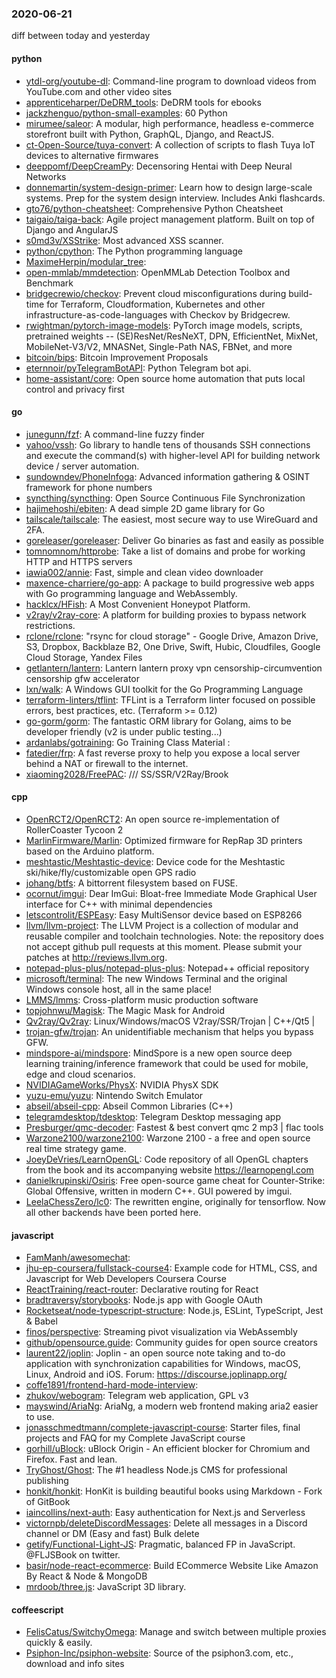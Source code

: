 ### 2020-06-21
diff between today and yesterday

#### python
* [ytdl-org/youtube-dl](https://github.com/ytdl-org/youtube-dl): Command-line program to download videos from YouTube.com and other video sites
* [apprenticeharper/DeDRM_tools](https://github.com/apprenticeharper/DeDRM_tools): DeDRM tools for ebooks
* [jackzhenguo/python-small-examples](https://github.com/jackzhenguo/python-small-examples): 60  Python 
* [mirumee/saleor](https://github.com/mirumee/saleor): A modular, high performance, headless e-commerce storefront built with Python, GraphQL, Django, and ReactJS.
* [ct-Open-Source/tuya-convert](https://github.com/ct-Open-Source/tuya-convert): A collection of scripts to flash Tuya IoT devices to alternative firmwares
* [deeppomf/DeepCreamPy](https://github.com/deeppomf/DeepCreamPy): Decensoring Hentai with Deep Neural Networks
* [donnemartin/system-design-primer](https://github.com/donnemartin/system-design-primer): Learn how to design large-scale systems. Prep for the system design interview. Includes Anki flashcards.
* [gto76/python-cheatsheet](https://github.com/gto76/python-cheatsheet): Comprehensive Python Cheatsheet
* [taigaio/taiga-back](https://github.com/taigaio/taiga-back): Agile project management platform. Built on top of Django and AngularJS
* [s0md3v/XSStrike](https://github.com/s0md3v/XSStrike): Most advanced XSS scanner.
* [python/cpython](https://github.com/python/cpython): The Python programming language
* [MaximeHerpin/modular_tree](https://github.com/MaximeHerpin/modular_tree): 
* [open-mmlab/mmdetection](https://github.com/open-mmlab/mmdetection): OpenMMLab Detection Toolbox and Benchmark
* [bridgecrewio/checkov](https://github.com/bridgecrewio/checkov): Prevent cloud misconfigurations during build-time for Terraform, Cloudformation, Kubernetes and other infrastructure-as-code-languages with Checkov by Bridgecrew.
* [rwightman/pytorch-image-models](https://github.com/rwightman/pytorch-image-models): PyTorch image models, scripts, pretrained weights -- (SE)ResNet/ResNeXT, DPN, EfficientNet, MixNet, MobileNet-V3/V2, MNASNet, Single-Path NAS, FBNet, and more
* [bitcoin/bips](https://github.com/bitcoin/bips): Bitcoin Improvement Proposals
* [eternnoir/pyTelegramBotAPI](https://github.com/eternnoir/pyTelegramBotAPI): Python Telegram bot api.
* [home-assistant/core](https://github.com/home-assistant/core):  Open source home automation that puts local control and privacy first

#### go
* [junegunn/fzf](https://github.com/junegunn/fzf):  A command-line fuzzy finder
* [yahoo/vssh](https://github.com/yahoo/vssh): Go library to handle tens of thousands SSH connections and execute the command(s) with higher-level API for building network device / server automation.
* [sundowndev/PhoneInfoga](https://github.com/sundowndev/PhoneInfoga): Advanced information gathering & OSINT framework for phone numbers
* [syncthing/syncthing](https://github.com/syncthing/syncthing): Open Source Continuous File Synchronization
* [hajimehoshi/ebiten](https://github.com/hajimehoshi/ebiten): A dead simple 2D game library for Go
* [tailscale/tailscale](https://github.com/tailscale/tailscale): The easiest, most secure way to use WireGuard and 2FA.
* [goreleaser/goreleaser](https://github.com/goreleaser/goreleaser): Deliver Go binaries as fast and easily as possible
* [tomnomnom/httprobe](https://github.com/tomnomnom/httprobe): Take a list of domains and probe for working HTTP and HTTPS servers
* [iawia002/annie](https://github.com/iawia002/annie):  Fast, simple and clean video downloader
* [maxence-charriere/go-app](https://github.com/maxence-charriere/go-app): A package to build progressive web apps with Go programming language and WebAssembly.
* [hacklcx/HFish](https://github.com/hacklcx/HFish):  A Most Convenient Honeypot Platform.  
* [v2ray/v2ray-core](https://github.com/v2ray/v2ray-core): A platform for building proxies to bypass network restrictions.
* [rclone/rclone](https://github.com/rclone/rclone): "rsync for cloud storage" - Google Drive, Amazon Drive, S3, Dropbox, Backblaze B2, One Drive, Swift, Hubic, Cloudfiles, Google Cloud Storage, Yandex Files
* [getlantern/lantern](https://github.com/getlantern/lantern): Lantern         lantern proxy vpn censorship-circumvention censorship gfw accelerator
* [lxn/walk](https://github.com/lxn/walk): A Windows GUI toolkit for the Go Programming Language
* [terraform-linters/tflint](https://github.com/terraform-linters/tflint): TFLint is a Terraform linter focused on possible errors, best practices, etc. (Terraform >= 0.12)
* [go-gorm/gorm](https://github.com/go-gorm/gorm): The fantastic ORM library for Golang, aims to be developer friendly (v2 is under public testing...)
* [ardanlabs/gotraining](https://github.com/ardanlabs/gotraining): Go Training Class Material :
* [fatedier/frp](https://github.com/fatedier/frp): A fast reverse proxy to help you expose a local server behind a NAT or firewall to the internet.
* [xiaoming2028/FreePAC](https://github.com/xiaoming2028/FreePAC): /// SS/SSR/V2Ray/Brook 

#### cpp
* [OpenRCT2/OpenRCT2](https://github.com/OpenRCT2/OpenRCT2): An open source re-implementation of RollerCoaster Tycoon 2 
* [MarlinFirmware/Marlin](https://github.com/MarlinFirmware/Marlin): Optimized firmware for RepRap 3D printers based on the Arduino platform.
* [meshtastic/Meshtastic-device](https://github.com/meshtastic/Meshtastic-device): Device code for the Meshtastic ski/hike/fly/customizable open GPS radio
* [johang/btfs](https://github.com/johang/btfs): A bittorrent filesystem based on FUSE.
* [ocornut/imgui](https://github.com/ocornut/imgui): Dear ImGui: Bloat-free Immediate Mode Graphical User interface for C++ with minimal dependencies
* [letscontrolit/ESPEasy](https://github.com/letscontrolit/ESPEasy): Easy MultiSensor device based on ESP8266
* [llvm/llvm-project](https://github.com/llvm/llvm-project): The LLVM Project is a collection of modular and reusable compiler and toolchain technologies. Note: the repository does not accept github pull requests at this moment. Please submit your patches at http://reviews.llvm.org.
* [notepad-plus-plus/notepad-plus-plus](https://github.com/notepad-plus-plus/notepad-plus-plus): Notepad++ official repository
* [microsoft/terminal](https://github.com/microsoft/terminal): The new Windows Terminal and the original Windows console host, all in the same place!
* [LMMS/lmms](https://github.com/LMMS/lmms): Cross-platform music production software
* [topjohnwu/Magisk](https://github.com/topjohnwu/Magisk): The Magic Mask for Android
* [Qv2ray/Qv2ray](https://github.com/Qv2ray/Qv2ray):  Linux/Windows/macOS  V2ray/SSR/Trojan  |  C++/Qt5  |  
* [trojan-gfw/trojan](https://github.com/trojan-gfw/trojan): An unidentifiable mechanism that helps you bypass GFW.
* [mindspore-ai/mindspore](https://github.com/mindspore-ai/mindspore): MindSpore is a new open source deep learning training/inference framework that could be used for mobile, edge and cloud scenarios.
* [NVIDIAGameWorks/PhysX](https://github.com/NVIDIAGameWorks/PhysX): NVIDIA PhysX SDK
* [yuzu-emu/yuzu](https://github.com/yuzu-emu/yuzu): Nintendo Switch Emulator
* [abseil/abseil-cpp](https://github.com/abseil/abseil-cpp): Abseil Common Libraries (C++)
* [telegramdesktop/tdesktop](https://github.com/telegramdesktop/tdesktop): Telegram Desktop messaging app
* [Presburger/qmc-decoder](https://github.com/Presburger/qmc-decoder): Fastest & best convert qmc 2 mp3 | flac tools
* [Warzone2100/warzone2100](https://github.com/Warzone2100/warzone2100): Warzone 2100 - a free and open source real time strategy game.
* [JoeyDeVries/LearnOpenGL](https://github.com/JoeyDeVries/LearnOpenGL): Code repository of all OpenGL chapters from the book and its accompanying website https://learnopengl.com
* [danielkrupinski/Osiris](https://github.com/danielkrupinski/Osiris): Free open-source game cheat for Counter-Strike: Global Offensive, written in modern C++. GUI powered by imgui.
* [LeelaChessZero/lc0](https://github.com/LeelaChessZero/lc0): The rewritten engine, originally for tensorflow. Now all other backends have been ported here.

#### javascript
* [FamManh/awesomechat](https://github.com/FamManh/awesomechat): 
* [jhu-ep-coursera/fullstack-course4](https://github.com/jhu-ep-coursera/fullstack-course4): Example code for HTML, CSS, and Javascript for Web Developers Coursera Course
* [ReactTraining/react-router](https://github.com/ReactTraining/react-router): Declarative routing for React
* [bradtraversy/storybooks](https://github.com/bradtraversy/storybooks): Node.js app with Google OAuth
* [Rocketseat/node-typescript-structure](https://github.com/Rocketseat/node-typescript-structure): Node.js, ESLint, TypeScript, Jest & Babel
* [finos/perspective](https://github.com/finos/perspective): Streaming pivot visualization via WebAssembly
* [github/opensource.guide](https://github.com/github/opensource.guide):  Community guides for open source creators
* [laurent22/joplin](https://github.com/laurent22/joplin): Joplin - an open source note taking and to-do application with synchronization capabilities for Windows, macOS, Linux, Android and iOS. Forum: https://discourse.joplinapp.org/
* [coffe1891/frontend-hard-mode-interview](https://github.com/coffe1891/frontend-hard-mode-interview): 
* [zhukov/webogram](https://github.com/zhukov/webogram): Telegram web application, GPL v3
* [mayswind/AriaNg](https://github.com/mayswind/AriaNg): AriaNg, a modern web frontend making aria2 easier to use.
* [jonasschmedtmann/complete-javascript-course](https://github.com/jonasschmedtmann/complete-javascript-course): Starter files, final projects and FAQ for my Complete JavaScript course
* [gorhill/uBlock](https://github.com/gorhill/uBlock): uBlock Origin - An efficient blocker for Chromium and Firefox. Fast and lean.
* [TryGhost/Ghost](https://github.com/TryGhost/Ghost):  The #1 headless Node.js CMS for professional publishing
* [honkit/honkit](https://github.com/honkit/honkit):  HonKit is building beautiful books using Markdown - Fork of GitBook
* [iaincollins/next-auth](https://github.com/iaincollins/next-auth): Easy authentication for Next.js and Serverless
* [victornpb/deleteDiscordMessages](https://github.com/victornpb/deleteDiscordMessages): Delete all messages in a Discord channel or DM (Easy and fast) Bulk delete
* [getify/Functional-Light-JS](https://github.com/getify/Functional-Light-JS): Pragmatic, balanced FP in JavaScript. @FLJSBook on twitter.
* [basir/node-react-ecommerce](https://github.com/basir/node-react-ecommerce): Build ECommerce Website Like Amazon By React & Node & MongoDB
* [mrdoob/three.js](https://github.com/mrdoob/three.js): JavaScript 3D library.

#### coffeescript
* [FelisCatus/SwitchyOmega](https://github.com/FelisCatus/SwitchyOmega): Manage and switch between multiple proxies quickly & easily.
* [Psiphon-Inc/psiphon-website](https://github.com/Psiphon-Inc/psiphon-website): Source of the psiphon3.com, etc., download and info sites
